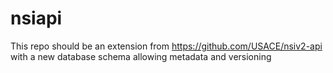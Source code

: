 # nsiapi

This repo should be an extension from https://github.com/USACE/nsiv2-api with a new database schema allowing metadata and versioning
